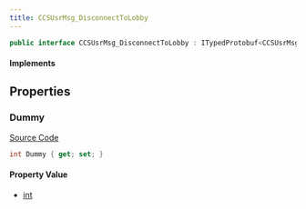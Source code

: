 ```yaml
---
title: CCSUsrMsg_DisconnectToLobby
---
```


```csharp
public interface CCSUsrMsg_DisconnectToLobby : ITypedProtobuf<CCSUsrMsg_DisconnectToLobby>, INativeHandle, INetMessage<CCSUsrMsg_DisconnectToLobby>, IDisposable
```

#### Implements

## Properties

### Dummy

[Source Code](https://github.com/swiftly-solution/swiftlys2/blob/beta/managed/src/SwiftlyS2.Generated/Protobufs/Interfaces/CCSUsrMsg_DisconnectToLobby.cs#L18)

```csharp
int Dummy { get; set; }
```

#### Property Value

- [int](https://learn.microsoft.com/dotnet/api/system.int32)

